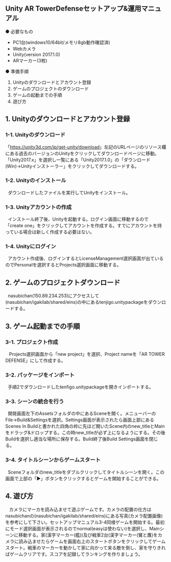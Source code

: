 ## Unity AR TowerDefenseセットアップ&運用マニュアル

● 必要なもの
* PC1台(windows10/64bit/メモリ8gb動作確認済)   
* Webカメラ 
* Unity(version 2017.1.0)   
* ARマーカー(3枚)
  
● 準備手順  
1. Unityのダウンロードとアカウント登録  
2. ゲームのプロジェクトのダウンロード  
3. ゲームの起動までの手順  
4. 遊び方
## 1. Unityのダウンロードとアカウント登録
### 1-1. Unityのダウンロード
「<https://unity3d.com/jp/get-unity/download>」左記のURLページのリソース欄にある過去のバージョンのUnityをクリックしてダウンロードページに移動。「Unity2017.x」を選択し一覧にある「Unity2017.1.0」の「ダウンロード(Win)→Unityインストーラー」をクリックしてダウンロードする。  
### 1-2. Unityのインストール  
    ダウンロードしたファイルを実行してUnityをインストール。
### 1-3. Unityアカウントの作成  
    インストール終了後、Unityを起動する。ログイン画面に移動するので「create one」をクリックしてアカウントを作成する。すでにアカウントを持っている場合は新しく作成する必要はない。
### 1-4. Unityにログイン  
    アカウント作成後、ログインするとLicenseManagement選択画面が出ているのでPersonalを選択するとProjects選択画面に移動する。  
## 2. ゲームのプロジェクトダウンロード  
    nasubichan(150.89.234.253)にアクセスして(nasubichan/igakilab/shared/eins)の中にあるtenjigo.unitypackageをダウンロードする。  
## 3. ゲーム起動までの手順  
### 3-1. プロジェクト作成
    Projects選択画面から「new project」を選択、Project nameを「AR TOWER DEFENSE」にして作成する。
### 3-2. パッケージをインポート  
    手順2でダウンロードしたtenfigo.unitypackageを開きインポートする。
### 3-3. シーンの統合を行う  
    開発画面左下のAssetsフォルダの中にあるSceneを開く。メニューバーのFile→Build&Settingsを選択。Settings画面が表示されたら画面上部にあるScenes In Buildと書かれた四角の枠に先ほど開いたScene内のnew_titleとMainをドラッグ&ドロップする。この時new_titleが必ず上になるようにする。その後Buildを選択し適当な場所に保存する。Build終了後Build Settings画面を閉じる。  
### 3-4. タイトルシーンからゲームスタート  
    Sceneフォルダのnew_titleをダブルクリックしてタイトルシーンを開く。この画面で上部の「▶︎」ボタンをクリックするとゲームを開始することができる。  
## 4. 遊び方  
    カメラにマーカを読み込ませて遊ぶゲームです。カメラの配置の仕方はnasubichanの(nasubichan/igakilab/shared/eins)にある写真(カメラ配置画像)を参考にして下さい。セットアップマニュアル3-4同様ゲームを開始する。最初にモード選択画面が表示されるのでnormal(easyは使わない)を選択し、Mainシーンに移動する。家(漢字マーカー(艦))及び戦車2台(漢字マーカー(鸞と鷹)をカメラに読み込ませたらゲームを画面右上のスタートボタンをクリックしてゲームスタート。戦車のマーカーを動かして家に向かって来る敵を倒し、家を守りきればゲームクリアです。スコアを記録してランキングを作りましょう。
